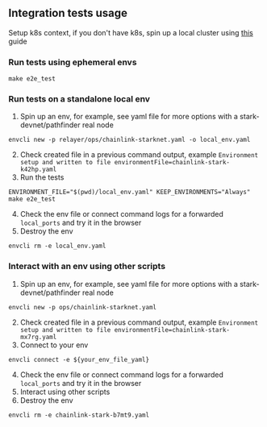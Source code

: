## Integration tests usage

Setup k8s context, if you don't have k8s, spin up a local cluster using [this](../kubernetes.md) guide

### Run tests using ephemeral envs

```
make e2e_test
```

### Run tests on a standalone local env

1. Spin up an env, for example, see yaml file for more options with a stark-devnet/pathfinder real node

```
envcli new -p relayer/ops/chainlink-starknet.yaml -o local_env.yaml
```

2. Check created file in a previous command output, example `Environment setup and written to file environmentFile=chainlink-stark-k42hp.yaml`
3. Run the tests

```
ENVIRONMENT_FILE="$(pwd)/local_env.yaml" KEEP_ENVIRONMENTS="Always" make e2e_test
```

4. Check the env file or connect command logs for a forwarded `local_ports` and try it in the browser
5. Destroy the env

```
envcli rm -e local_env.yaml
```

### Interact with an env using other scripts

1. Spin up an env, for example, see yaml file for more options with a stark-devnet/pathfinder real node

```
envcli new -p ops/chainlink-starknet.yaml
```

2. Check created file in a previous command output, example `Environment setup and written to file environmentFile=chainlink-stark-mx7rg.yaml`
3. Connect to your env

```
envcli connect -e ${your_env_file_yaml}
```

4. Check the env file or connect command logs for a forwarded `local_ports` and try it in the browser
5. Interact using other scripts
6. Destroy the env

```
envcli rm -e chainlink-stark-b7mt9.yaml
```
